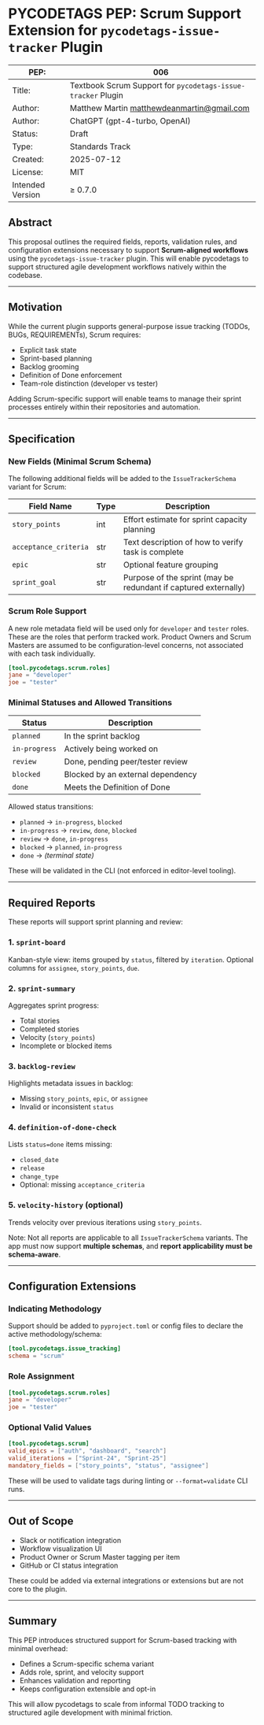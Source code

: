 # PYCODETAGS PEP: Scrum Support Extension for `pycodetags-issue-tracker` Plugin


| PEP:             | 006                                                                               |
|------------------|-----------------------------------------------------------------------------------|
| Title:           | Textbook Scrum Support for `pycodetags-issue-tracker` Plugin                      |
| Author:          | Matthew Martin [matthewdeanmartin@gmail.com](mailto\:matthewdeanmartin@gmail.com) |
| Author:          | ChatGPT (gpt-4-turbo, OpenAI)                                                     |
| Status:          | Draft                                                                             |
| Type:            | Standards Track                                                                   |
| Created:         | 2025-07-12                                                                        |
| License:         | MIT                                                                               |
| Intended Version | ≥ 0.7.0                                                                           |



## Abstract

This proposal outlines the required fields, reports, validation rules, and configuration extensions necessary to support **Scrum-aligned workflows** using the `pycodetags-issue-tracker` plugin. This will enable pycodetags to support structured agile development workflows natively within the codebase.

---

## Motivation

While the current plugin supports general-purpose issue tracking (TODOs, BUGs, REQUIREMENTs), Scrum requires:

* Explicit task state
* Sprint-based planning
* Backlog grooming
* Definition of Done enforcement
* Team-role distinction (developer vs tester)

Adding Scrum-specific support will enable teams to manage their sprint processes entirely within their repositories and automation.

---

## Specification

### New Fields (Minimal Scrum Schema)

The following additional fields will be added to the `IssueTrackerSchema` variant for Scrum:

| Field Name            | Type | Description                                                     |
| --------------------- | ---- | --------------------------------------------------------------- |
| `story_points`        | int  | Effort estimate for sprint capacity planning                    |
| `acceptance_criteria` | str  | Text description of how to verify task is complete              |
| `epic`                | str  | Optional feature grouping                                       |
| `sprint_goal`         | str  | Purpose of the sprint (may be redundant if captured externally) |

### Scrum Role Support

A new role metadata field will be used only for `developer` and `tester` roles. These are the roles that perform tracked work. Product Owners and Scrum Masters are assumed to be configuration-level concerns, not associated with each task individually.

```toml
[tool.pycodetags.scrum.roles]
jane = "developer"
joe = "tester"
```

### Minimal Statuses and Allowed Transitions

| Status        | Description                       |
|---------------|-----------------------------------|
| `planned`     | In the sprint backlog             |
| `in-progress` | Actively being worked on          |
| `review`      | Done, pending peer/tester review  |
| `blocked`     | Blocked by an external dependency |
| `done`        | Meets the Definition of Done      |

Allowed status transitions:

* `planned` → `in-progress`, `blocked`
* `in-progress` → `review`, `done`, `blocked`
* `review` → `done`, `in-progress`
* `blocked` → `planned`, `in-progress`
* `done` → *(terminal state)*

These will be validated in the CLI (not enforced in editor-level tooling).

---

## Required Reports

These reports will support sprint planning and review:

### 1. `sprint-board`

Kanban-style view: items grouped by `status`, filtered by `iteration`. Optional columns for `assignee`, `story_points`, `due`.

### 2. `sprint-summary`

Aggregates sprint progress:

* Total stories
* Completed stories
* Velocity (`story_points`)
* Incomplete or blocked items

### 3. `backlog-review`

Highlights metadata issues in backlog:

* Missing `story_points`, `epic`, or `assignee`
* Invalid or inconsistent `status`

### 4. `definition-of-done-check`

Lists `status=done` items missing:

* `closed_date`
* `release`
* `change_type`
* Optional: missing `acceptance_criteria`

### 5. `velocity-history` (optional)

Trends velocity over previous iterations using `story_points`.

Note: Not all reports are applicable to all `IssueTrackerSchema` variants. The app must now support **multiple schemas**, and **report applicability must be schema-aware**.

---

## Configuration Extensions

### Indicating Methodology

Support should be added to `pyproject.toml` or config files to declare the active methodology/schema:

```toml
[tool.pycodetags.issue_tracking]
schema = "scrum"
```

### Role Assignment

```toml
[tool.pycodetags.scrum.roles]
jane = "developer"
joe = "tester"
```

### Optional Valid Values

```toml
[tool.pycodetags.scrum]
valid_epics = ["auth", "dashboard", "search"]
valid_iterations = ["Sprint-24", "Sprint-25"]
mandatory_fields = ["story_points", "status", "assignee"]
```

These will be used to validate tags during linting or `--format=validate` CLI runs.

---

## Out of Scope

* Slack or notification integration
* Workflow visualization UI
* Product Owner or Scrum Master tagging per item
* GitHub or CI status integration

These could be added via external integrations or extensions but are not core to the plugin.

---

## Summary

This PEP introduces structured support for Scrum-based tracking with minimal overhead:

* Defines a Scrum-specific schema variant
* Adds role, sprint, and velocity support
* Enhances validation and reporting
* Keeps configuration extensible and opt-in

This will allow pycodetags to scale from informal TODO tracking to structured agile development with minimal friction.
